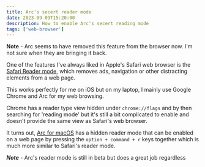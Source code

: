 ```yaml
---
title: Arc's secert reader mode
date: 2023-09-09T15:20:00
description: How to enable Arc's secert reading mode 
tags: ['web-browser']
---
```


**Note** - Arc seems to have removed this feature from the browser now. I'm not sure when they are bringing it back.

One of the features I've always liked in Apple's Safari web browser is the [Safari Reader mode](https://support.apple.com/en-gb/guide/safari/sfri32632/mac), which removes ads, navigation or other distracting elements from a web page.

This works perfectly for me on iOS but on my laptop, I mainly use Google Chrome and Arc for my web browsing. 

Chrome has a reader type view hidden under `chrome://flags` and by then searching for 'reading mode' but it's still a bit complicated to enable and doesn't provide the same view as Safari's web browser. 

It turns out, [Arc for macOS](https://arc.net/) has a hidden reader mode that can be enabled on a web page by pressing the `option + command + r` keys together which is much more similar to Safari's reader mode.

***Note*** - Arc's reader mode is still in beta but does a great job regardless


